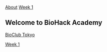 [About](/about) [Week 1](/week1)


## Welcome to BioHack Academy



[BioClub Tokyo](https://www.bioclub.tokyo)


[Week 1](/week1)
